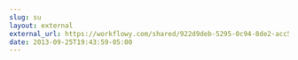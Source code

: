 ```yaml
---
slug: su
layout: external
external_url: https://workflowy.com/shared/922d9deb-5295-0c94-8de2-acc5eb1214ec/
date: 2013-09-25T19:43:59-05:00
---
```

